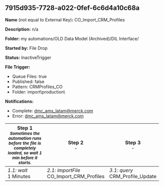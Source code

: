 ## 7915d935-7728-a022-0fef-6c6d4a10c68a

**Name** (not equal to External Key)**:** CO_Import_CRM_Profiles

**Description:** n/a

**Folder:** my automations/OLD Data Model (Archived)/DIL Interface/

**Started by:** File Drop

**Status:** InactiveTrigger

**File Trigger:**

* Queue Files: true
* Published: false
* Pattern: CRMProfiles_CO
* Folder:  import\production\

**Notifications:**

* Complete: dmc_ams_latam@merck.com
* Error: dmc_ams_latam@merck.com

| Step 1<br>_<small>Sometimes the automation runs before the file is completely loaded, so wait 1 min before it starts.</small>_ | Step 2<br>_<small>-</small>_ | Step 3<br>_<small>-</small>_ |
| --- | --- | --- |
| _1.1: wait_<br>1 Minutes | _2.1: importFile_<br>CO_Import_CRM_Profiles | _3.1: query_<br>CRM_Profile_Update |
